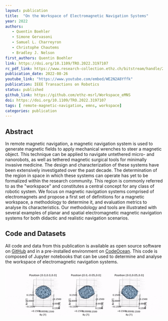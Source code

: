 ```yaml
---
layout: publication
title:  "On the Workspace of Electromagnetic Navigation Systems"
year: 2022
authors: 
   - Quentin Boehler
   - Simone Gervasoni
   - Samuel L. Charreyron
   - Christophe Chautems
   - Bradley J. Nelson
first_authors: Quentin Boehler
link: https://doi.org/10.1109/TRO.2022.3197107
rc_pdf_link: https://www.research-collection.ethz.ch/bitstream/handle/20.500.11850/566922/Workspace_eMNS_TRO_final.pdf
publication_date: 2022-08-26
youtube_link: "https://www.youtube.com/embed/WE2N2A8Yffk"
publication: IEEE Transactions on Robotics
status: published
github_link: https://github.com/ethz-msrl/Workspace_eMNS
doi: https://doi.org/10.1109/TRO.2022.3197107
tags: [ remote-magnetic-navigation, emns, workspace]
categories: publication
---
```



## Abstract ##
In remote magnetic navigation, a magnetic navigation system is used to generate magnetic fields to apply mechanical wrenches to steer a magnetic object. This technique can be applied to navigate untethered micro- and nanorobots, as well as tethered magnetic surgical tools for minimally invasive medicine. The design and characterization of these systems have been extensively investigated over the past decade. The determination of the region in space in which these systems can operate has yet to be formalized within the research community. This region is commonly referred to as the "workspace" and constitutes a central concept for any class of robotic system. We focus on magnetic navigation systems comprised of electromagnets and propose a first set of definitions for a magnetic workspace, a methodology to determine it, and evaluation metrics to analyse its characteristics. Our methodology and tools are illustrated with several examples of planar and spatial electromagnetic magnetic navigation systems for both didactic and realistic navigation scenarios.

## Code and Datasets ##
All code and data from this publication is available as open source software on [GitHub](https://github.com/ethz-msrl/Workspace_eMNS) and in a pre-installed environment on [CodeOcean](https://doi.org/10.24433/CO.2090933.v1). This code is composed of Jupyter notebooks that can be used to determine and analyse the workspace of electromagnetic navigation systems.

![CardioMag eMNS - Available magnetic field](/images/cmag_available_field_anim.gif "CardioMag eMNS - Available magnetic field")
